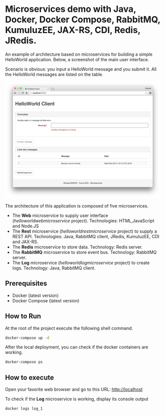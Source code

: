 # Microservices demo with Java, Docker, Docker Compose, RabbitMQ, KumuluzEE, JAX-RS, CDI, Redis, JRedis.

An example of architecture based on microservices for building a simple HelloWorld application. Below, a screenshot of the main user interface.

Scenario is obvious: you input a HelloWorld message and you submit it. All the HelloWorld messages are listed on the table.

![Screenshot](../images/helloworldapplication.png)

The architecture of this application is composed of five microservices.

* The **Web** microservice to supply user interface (_helloworldwebmicroservice_ project). Technologies: HTML,JavaScript and Node.JS
* The **Rest** microservice (_helloworldrestmicroservice_ project) to supply a REST API. Technologies: Java, RabbitMQ client, JRedis, KumuluzEE, CDI and JAX-RS.  
* The **Redis** microservice to store data. Technology: Redis server.
* The **RabbitMQ** microservice to store event bus. Technology: RabbitMQ server.
* The **Log** microservice (_helloworldlogmicroservice_ project) to create logs. Technology: Java, RabbitMQ client.

## Prerequisites

* Docker (latest version)
* Docker Compose (latest version)

## How to Run

At the root of the project execute the following shell command.

```bash
docker-compose up -d
```

After the local deployment, you can check if the docker containers are working.

```bash
docker-compose ps
```

## How to execute

Open your favorite web browser and go to this URL: <http://localhost>

To check if the **Log** microservice is working, display its console output

```bash
docker logs log_1
```
